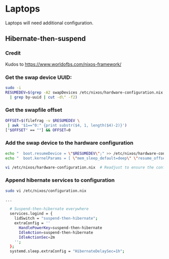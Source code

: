 # Laptops

Laptops will need additional configuration.

## Hibernate-then-suspend

### Credit

Kudos to <https://www.worldofbs.com/nixos-framework/>

### Get the swap device UUID:
```sh
sudo -i
RESUMEDEV=$(grep -A2 swapDevices /etc/nixos/hardware-configuration.nix \
  | grep by-uuid | cut -d\" -f2)
```

### Get the swapfile offset

```sh
OFFSET=$(filefrag -v $RESUMEDEV \
 | awk '$1=="0:" {print substr($4, 1, length($4)-2)}')
["$OFFSET" == ""] && OFFSET=0
```

### Add the swap device to the hardware configuration

```sh
echo "  boot.resumeDevice = \"$RESUMEDEV\";" >> /etc/nixos/hardware-configuration.nix
echo "  boot.kernelParams = [ \"mem_sleep_default=deep\" \"resume_offset=$OFFSET\"];" >> /etc/nixos/hardware-configuration.nix

vi /etc/nixos/hardware-configuration.nix  # Readjust to ensure the config is within the braces
```

### Append hibernate services to configuration

```sh
sudo vi /etc/nixos/configuration.nix

...

  # Suspend-then-hibernate everywhere
  services.logind = {
    lidSwitch = "suspend-then-hibernate";
    extraConfig = ''
      HandlePowerKey=suspend-then-hibernate
      IdleAction=suspend-then-hibernate
      IdleActionSec=2m
    '';
  };
  systemd.sleep.extraConfig = "HibernateDelaySec=1h";
```

